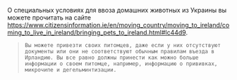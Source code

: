 О специальных условиях для ввоза домашних животных из Украины вы можете прочитать на сайте https://www.citizensinformation.ie/en/moving_country/moving_to_ireland/coming_to_live_in_ireland/bringing_pets_to_ireland.html#lc44d9.
>`Вы можете привезти своих питомцев, даже если у них отсутствуют документы или они не соответствуют обычным правилам въезда в Ирландию. Вы все равно должны принести как можно больше информации о своем питомце, например, информацию о прививках, микрочипе и дегельминтизации.`